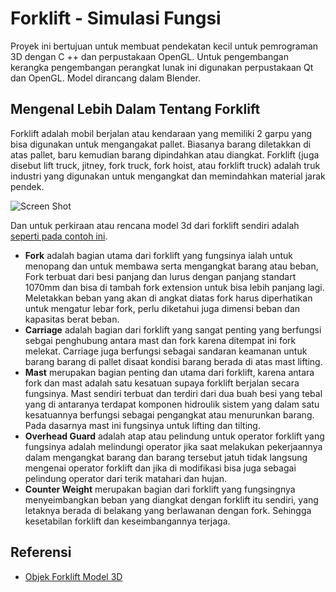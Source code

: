 # Forklift - Simulasi Fungsi
Proyek ini bertujuan untuk membuat pendekatan kecil untuk pemrograman 3D dengan C ++ dan perpustakaan OpenGL. Untuk pengembangan kerangka pengembangan perangkat lunak ini digunakan perpustakaan Qt dan OpenGL. Model dirancang dalam Blender.

## Mengenal Lebih Dalam Tentang Forklift
Forklift adalah mobil berjalan atau kendaraan yang memiliki 2 garpu yang bisa digunakan untuk mengangakat pallet. Biasanya barang diletakkan di atas pallet, baru kemudian barang dipindahkan atau diangkat. Forklift (juga disebut lift truck, jitney, fork truck, fork hoist, atau forklift truck) adalah truk industri yang digunakan untuk mengangkat dan memindahkan material jarak pendek. 

![Screen Shot](https://www.indotara.co.id/inliners/BAGIAN-BAGIAN-FORKLIFT-DAN-FUNGSINYA.png)

Dan untuk perkiraan atau rencana model 3d dari forklift sendiri adalah [seperti pada contoh ini](https://www.google.com/search?q=forklift+opengl+3d&tbm=isch&ved=2ahUKEwjs2ojW5ozjAhXQEysKHU7wCwsQ2-cCegQIABAC&oq=forklift+opengl+3d&gs_l=mobile-gws-wiz-img.12...1130793.1136618..1137785...0.0..0.248.2021.0j5j5......0....1.........0j0i67j0i30.eGKlOP6Z-_k&ei=1VsWXaycDdCnrAHO4K9Y&client=ms-android-samsung-gj-rev1&prmd=isvn&safe=strict).

* **Fork** adalah bagian utama dari forklift yang fungsinya ialah untuk menopang dan untuk membawa serta mengangkat barang atau beban, Fork terbuat dari besi panjang dan lurus dengan panjang standart 1070mm dan bisa di tambah fork extension untuk bisa lebih panjang lagi. Meletakkan beban yang akan di angkat diatas fork harus diperhatikan untuk mengatur lebar fork, perlu diketahui juga dimensi beban dan kapasitas berat beban.
* **Carriage** adalah bagian dari forklift yang sangat penting yang berfungsi sebgai penghubung antara mast dan fork karena ditempat ini fork melekat. Carriage juga berfungsi sebagai sandaran keamanan untuk barang barang di pallet disaat kondisi barang berada di atas mast lifting.
* **Mast** merupakan bagian penting dan utama dari forklift, karena antara fork dan mast adalah satu kesatuan supaya forklift berjalan secara fungsinya. Mast sendiri terbuat dan terdiri dari dua buah besi yang tebal yang di antaranya terdapat komponen hidroulik sistem yang dalam satu kesatuannya berfungsi sebagai pengangkat atau menurunkan barang. Pada dasarnya mast ini fungsinya untuk lifting dan tilting.
* **Overhead Guard** adalah atap atau pelindung untuk operator forklift yang fungsinya adalah melindungi operator jika saat melakukan pekerjaannya dalam mengangkat barang dan barang tersebut jatuh tidak langsung mengenai operator forklift dan jika di modifikasi bisa juga sebagai pelindung operator dari terik matahari dan hujan.
* **Counter Weight** merupakan bagian dari forklift yang fungsingnya menyeimbangkan beban yang diangkat dengan forklift itu sendiri, yang letaknya berada di belakang yang berlawanan dengan fork. Sehingga kesetabilan forklift dan keseimbangannya terjaga.

## Referensi
* [Objek Forklift Model 3D](https://grabcad.com/library/tag/forklift)
